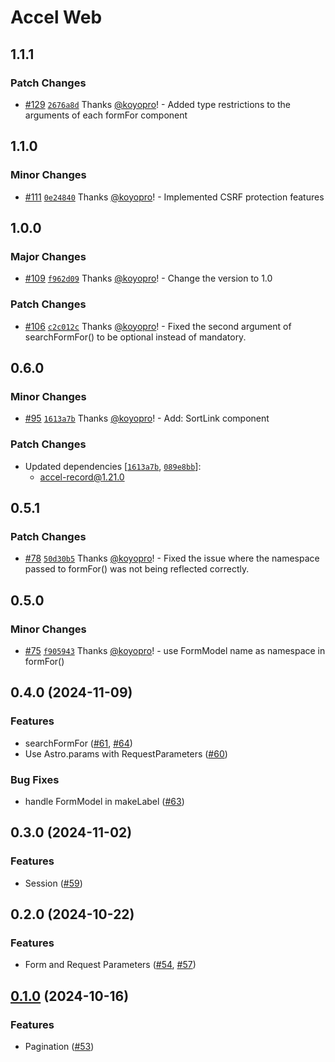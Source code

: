 # Accel Web

## 1.1.1

### Patch Changes

- [#129](https://github.com/koyopro/accella/pull/129) [`2676a8d`](https://github.com/koyopro/accella/commit/2676a8d26b2b08a9ccb94110fb2a7ab3a2cc7cd5) Thanks [@koyopro](https://github.com/koyopro)! - Added type restrictions to the arguments of each formFor component

## 1.1.0

### Minor Changes

- [#111](https://github.com/koyopro/accella/pull/111) [`0e24840`](https://github.com/koyopro/accella/commit/0e24840ba5d9c56b32ffd759023c9a797b75aee3) Thanks [@koyopro](https://github.com/koyopro)! - Implemented CSRF protection features

## 1.0.0

### Major Changes

- [#109](https://github.com/koyopro/accella/pull/109) [`f962d09`](https://github.com/koyopro/accella/commit/f962d09acf14a4547fda992938b4b2e517fdca96) Thanks [@koyopro](https://github.com/koyopro)! - Change the version to 1.0

### Patch Changes

- [#106](https://github.com/koyopro/accella/pull/106) [`c2c012c`](https://github.com/koyopro/accella/commit/c2c012c45d273fcb5953f6ee2ae4ad967946780e) Thanks [@koyopro](https://github.com/koyopro)! - Fixed the second argument of searchFormFor() to be optional instead of mandatory.

## 0.6.0

### Minor Changes

- [#95](https://github.com/koyopro/accella/pull/95) [`1613a7b`](https://github.com/koyopro/accella/commit/1613a7b467e90d8e1b685df0b9d7266103e23287) Thanks [@koyopro](https://github.com/koyopro)! - Add: SortLink component

### Patch Changes

- Updated dependencies [[`1613a7b`](https://github.com/koyopro/accella/commit/1613a7b467e90d8e1b685df0b9d7266103e23287), [`089e8bb`](https://github.com/koyopro/accella/commit/089e8bbb38b637b26dcd96094c00d7e9b6c6f032)]:
  - accel-record@1.21.0

## 0.5.1

### Patch Changes

- [#78](https://github.com/koyopro/accella/pull/78) [`50d30b5`](https://github.com/koyopro/accella/commit/50d30b5544977d77deaf49cab798a45fb11ddb8b) Thanks [@koyopro](https://github.com/koyopro)! - Fixed the issue where the namespace passed to formFor() was not being reflected correctly.

## 0.5.0

### Minor Changes

- [#75](https://github.com/koyopro/accella/pull/74) [`f905943`](https://github.com/koyopro/accella/commit/f90594335a1411c6ae40fc7e458938e8e7b2cd1c) Thanks [@koyopro](https://github.com/koyopro)! - use FormModel name as namespace in formFor()

## 0.4.0 (2024-11-09)

### Features

- searchFormFor ([#61](https://github.com/koyopro/accella/pull/61), [#64](https://github.com/koyopro/accella/pull/64))
- Use Astro.params with RequestParameters ([#60](https://github.com/koyopro/accella/pull/60))

### Bug Fixes

- handle FormModel in makeLabel ([#63](https://github.com/koyopro/accella/pull/63))

## 0.3.0 (2024-11-02)

### Features

- Session ([#59](https://github.com/koyopro/accella/pull/59))

## 0.2.0 (2024-10-22)

### Features

- Form and Request Parameters ([#54](https://github.com/koyopro/accella/pull/54), [#57](https://github.com/koyopro/accella/pull/57))

## [0.1.0](https://github.com/koyopro/accella/compare/421e01...ff3439) (2024-10-16)

### Features

- Pagination ([#53](https://github.com/koyopro/accella/pull/53))
